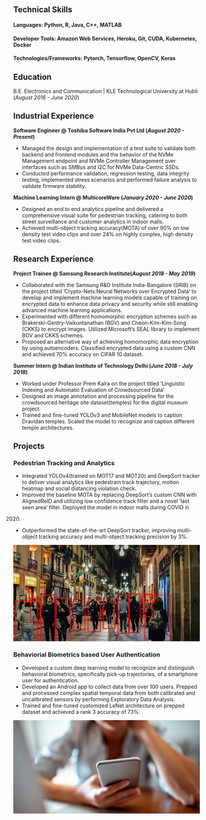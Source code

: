 ## Technical Skills
#### Languages: Python, R, Java, C++, MATLAB
#### Developer Tools: Amazon Web Services, Heroku, Git, CUDA, Kubernetes, Docker
#### Technologies/Frameworks: Pytorch, Tensorflow, OpenCV, Keras

## Education
B.E. Electronics and Communication | KLE Technological University at Hubli (_August 2016 - June 2020_)

## Industrial Experience
**Software Engineer @ Toshiba Software India Pvt Ltd (_August 2020 - Present_)**
- Managed the design and implementation of a test suite to validate both backend and frontend modules and
the behavior of the NVMe Management endpoint and NVMe Controller Management over interfaces such as
SMBus and I2C for NVMe Data-Centric SSDs.
- Conducted performance validation, regression testing, data integrity testing, implemented stress scenarios and
performed failure analysis to validate firmware stability.

**Machine Learning Intern @ MulticoreWare (_January 2020 - June 2020_)**
- Designed an end to end analytics pipeline and delivered a comprehensive visual suite for pedestrian tracking,
catering to both street surveillance and customer analytics in indoor malls.
- Achieved multi-object tracking accuracy(MOTA) of over 90% on low density test video clips and over 24% on
highly complex, high density test video clips.

## Research Experience
**Project Trainee @ Samsung Research Institute(_August 2018 - May 2019_)**
- Collaborated with the Samsung R&D Institute India-Bangalore (SRIB) on the project tilted
’Crypto-Nets:Neural Networks over Encrypted Data’ to develop and implement machine learning models
capable of training on encrypted data to enhance data privacy and security while still enabling advanced
machine learning applications.
- Experimented with different homomorphic encryption schemes such as Brakerski-Gentry-Vaikuntanathan
(BGV) and Cheon-Kim-Kim-Song (CKKS) to encrypt images. Utilized Microsoft’s SEAL library to
implement BGV and CKKS schemes.
- Proposed an alternative way of achieving homomorphic data encryption by using autoencoders. Classified
encrypted data using a custom CNN and achieved 70% accuracy on CIFAR 10 dataset.

**Summer Intern @ Indian Institute of Technology Delhi (_June 2018 - July 2018_)**
- Worked under Professor Prem Kalra on the project titled ‘Linguistic Indexing and Automatic Evaluation of
Crowdsourced Data’
- Designed an image annotation and processing pipeline for the crowdsourced heritage site dataset(temples) for
the digital museum project.
- Trained and fine-tuned YOLOv3 and MobileNet models to caption Dravidan temples. Scaled the model to
recognize and caption different temple architectures.

## Projects
### Pedestrian Tracking and Analytics
- Integrated YOLOv4(trained on MOT17 and MOT20) and DeepSort tracker to deliver visual analytics like
pedestrain track trajectory, motion heatmap and social distancing violation check.
- Improved the baseline MOTA by replacing DeepSort’s custom CNN with AlignedReID and utilizing low
confidence track filter and a novel ’last seen area’ filter. Deployed the model in indoor malls during COVID in
2020.
- Outperformed the state-of-the-art DeepSort tracker, improving multi-object tracking accuracy and
multi-object tracking precision by 3%.

![Pedestrian Tracking and Analytics](/assets/img/PedestrianTracking.jpeg)

### Behaviorial Biometrics based User Authentication
- Developed a custom deep learning model to recognize and distinguish behavioral biometrics, specifically
pick-up trajectories, of a smartphone user for authentication.
- Developed an Android app to collect data from over 100 users. Prepped and processed complex spatial
temporal data from both calibrated and uncalibrated sensors by performing Exploratory Data Analysis.
- Trained and fine-tuned customized LeNet architecture on prepped dataset and achieved a rank 3 accuracy of
73%.

![Behavioral Biometrics](/assets/img/Behavioralbiometrics.jpeg)
